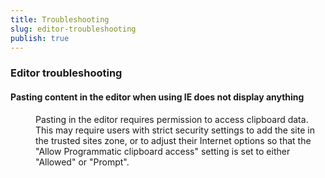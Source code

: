 ```yaml
---
title: Troubleshooting
slug: editor-troubleshooting
publish: true
---
```


### Editor troubleshooting
 <dl> <dt> 

#### Pasting content in the editor when using IE does not display anything
 </dt> <dd>Pasting in the editor requires permission to access clipboard data. This may require users with strict security settings to add the site in the trusted sites zone, or to adjust their Internet options so that the "Allow Programmatic clipboard access" setting is set to either "Allowed" or "Prompt".</dd> </dl>